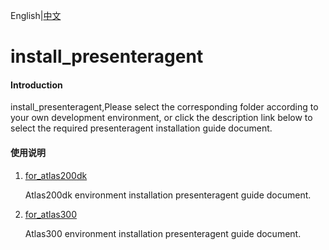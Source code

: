 English|[中文](README.md)

# install_presenteragent

#### Introduction

install_presenteragent,Please select the corresponding folder according to your own development environment, or click the description link below to select the required presenteragent installation guide document.

#### 使用说明

1. [for_atlas200dk](https://gitee.com/ascend/samples/tree/master/common/install_presenteragent/for_atlas200dk)

   Atlas200dk environment installation presenteragent guide document.

2. [for_atlas300](https://gitee.com/ascend/samples/tree/master/common/install_presenteragent/for_atlas300)

   Atlas300 environment installation presenteragent guide document.
